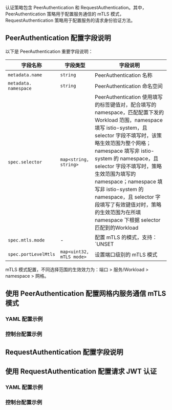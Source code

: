 认证策略包含 PeerAuthentication 和 RequestAuthentication。其中，PeerAuthentication 策略用于配置服务通信的 mTLS 模式，RequestAuthentication 策略用于配置服务的请求身份验证方法。

## PeerAuthentication 配置字段说明

以下是 PeerAuthentication 重要字段说明：

| 字段名称 | 字段类型 | 字段说明 |
| ----- | ---- | ----- |
| `metadata.name` | `string` | PeerAuthentication 名称 | 
| `metadata. namespace` | `string` | PeerAuthentication 命名空间 | 
| `spec.selector` | `map<string, string>` | PeerAuthentication 使用填写的标签键值对，配合填写的namespace，匹配配置下发的 Workload 范围，namespace 填写 istio-system，且 selector 字段不填写时，该策略生效范围为整个网格；namespace 填写非 istio-system 的 namespace，且 selector 字段不填写时，策略生效范围为填写的 namespace；namespace 填写非 istio-system 的 namespace，且 selector 字段填写了有效键值对时，策略的生效范围为在所填 namespace 下根据 selector 匹配到的Workload |
| `spec.mtls.mode` | - | 配置 mTLS 的模式，支持：`UNSET|DISABLE|PERMISSIVE|STRICT` 四种模式，UNSET 模式为继承父范围的 mTLS 模式（如有），否则视为 PERMISSIVE 模式；DISABLE 模式为明文连接，不使用 mTLS 加密（不推荐使用），同时需要配置相同应用范围的 DestinationRule TLS 模式为 DISABLE 使用；PERMISSIVE 模式连接可以是明文或密文，业务改造过程中推荐使用此模式；STRICT 模式下连接必须使用 mTLS 加密。 |
| `spec.portLevelMtls` | `map<uint32, mTLS mode>` | 设置端口级别的 mTLS 模式 |

mTLS 模式配置，不同选择范围的生效效力为：端口 > 服务/Workload > namespace > 网格。

## 使用 PeerAuthentication 配置网格内服务通信 mTLS 模式

### YAML 配置示例

### 控制台配置示例

## RequestAuthentication 配置字段说明

## 使用 RequestAuthentication 配置请求 JWT 认证

### YAML 配置示例

### 控制台配置示例